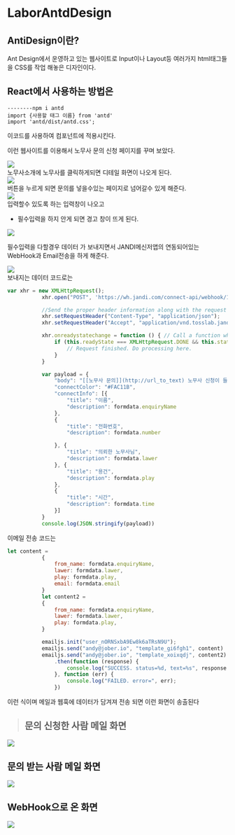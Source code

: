 # LaborAntdDesign

## AntiDesign이란?
Ant Design에서 운영하고 있는 웹사이트로 Input이나 Layout등 여러가지 html태그들을 CSS를 작업 해놓은 디자인이다.

## React에서 사용하는 방법은 
```
--------npm i antd 
import {사용할 태그 이름} from 'antd'
import 'antd/dist/antd.css';
```

이코드를 사용하여 컴포넌트에 적용시킨다.

이런 웹사이트를 이용해서 노무사 문의 신청 페이지를 꾸며 보았다.
<div>
<img src="./gitimages/main.PNG">
</div>
노무사소개에 노무사를 클릭하게되면 디테일 화면이 나오게 된다.
<div>
<img src="./gitimages/detail.PNG">
</div>
버튼을 누르게 되면 문의를 넣을수있는 페이지로 넘어갈수 있게 해준다.

<div>
<img src="./gitimages/content.PNG">
</div>
 입력할수 있도록 하는 입력창이 나오고
 
* 필수입력을 하지 안게 되면 경고 창이 뜨게 된다.
 <div>
 <img src="./gitimages/important.PNG">
</div>

 필수입력을 다할경우 데이터 가 보내지면서 JANDI메신저앱의 연동되어있는 WebHook과 Email전송을 하게 해준다.
<div>
 <img src="./gitimages/senddata.PNG">
</div>
 보내지는 데이터 코드로는 

 ```javascript
 var xhr = new XMLHttpRequest();
            xhr.open("POST", 'https://wh.jandi.com/connect-api/webhook/18007791/2ee1e9fdb8febe410ab4734d7d46d211', false);

            //Send the proper header information along with the request
            xhr.setRequestHeader("Content-Type", "application/json");
            xhr.setRequestHeader("Accept", "application/vnd.tosslab.jandi-v2+json");

            xhr.onreadystatechange = function () { // Call a function when the state changes.
                if (this.readyState === XMLHttpRequest.DONE && this.status === 200) {
                    // Request finished. Do processing here.
                }
            }

            var payload = {
                "body": "[[노무사 문의]](http://url_to_text) 노무사 신청이 들어왔습니다.",
                "connectColor": "#FAC11B",
                "connectInfo": [{
                    "title": "이름",
                    "description": formdata.enquiryName
                },
                {
                    "title": "전화번호",
                    "description": formdata.number

                }, {
                    "title": "의뢰한 노무사님",
                    "description": formdata.lawer
                }, {
                    "title": "용건",
                    "description": formdata.play
                },
                {
                    "title": "시간",
                    "description": formdata.time
                }]
            }
            console.log(JSON.stringify(payload))
 ```

 이메일 전송 코드는
 ```javascript
 let content =
            {
                from_name: formdata.enquiryName,
                lawer: formdata.lawer,
                play: formdata.play,
                email: formdata.email
            }
            let content2 =
            {
                from_name: formdata.enquiryName,
                lawer: formdata.lawer,
                play: formdata.play,
            }

            emailjs.init("user_nORNSxbA9Ew8k6aTRsN9U");
            emailjs.send("andy@jober.io", "template_gi6fgh1", content)
            emailjs.send("andy@jober.io", "template_xoixqdj", content2)
                .then(function (response) {
                    console.log("SUCCESS. status=%d, text=%s", response.status, response.text);
                }, function (err) {
                    console.log("FAILED. error=", err);
                })
 ```

 이런 식이며 메일과 웹훅에 데이터가 담겨져 전송 되면 이런 화면이 송출된다
>## 문의 신청한 사람 메일 화면
 <div>
 <img src="./gitimages/sendgetmail.PNG">
</div>

## 문의 받는 사람 메일 화면
 <div>
 <img src="./gitimages/getmail.PNG">
</div>

## WebHook으로 온 화면
<div> 
<img src="./gitimages/webhook.PNG"></div>